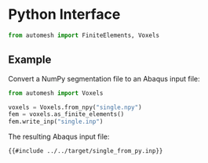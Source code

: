 # Python Interface

```py
from automesh import FiniteElements, Voxels
```

## Example

Convert a NumPy segmentation file to an Abaqus input file:

```py
from automesh import Voxels

voxels = Voxels.from_npy("single.npy")
fem = voxels.as_finite_elements()
fem.write_inp("single.inp")
```

<!-- cmdrun wget https://github.com/autotwin/automesh/raw/main/tests/input/single.npy -O ../../target/single_for_py.npy -->
<!-- cmdrun python3 -c 'from automesh import Voxels; voxels = Voxels.from_npy("../../target/single_for_py.npy"); fem = voxels.as_finite_elements(); fem.write_inp("../../target/single_from_py.inp")' -->

The resulting Abaqus input file:

```sh
{{#include ../../target/single_from_py.inp}}
```
